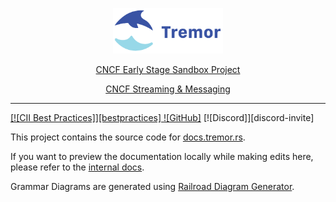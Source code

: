 <p align=center><img src="https://raw.githubusercontent.com/cncf/artwork/master/projects/tremor/horizontal/color/tremor-horizontal-color.png" width='35%'></p>
<p align=center><a href="https://landscape.cncf.io/selected=tremor">CNCF Early Stage Sandbox Project</p>
<p align=center><a href="https://landscape.cncf.io/category=streaming-messaging&format=card-mode&grouping=category">CNCF Streaming &amp; Messaging</p>

<hr>

[![CII Best Practices]][bestpractices]
[![GitHub]](LICENSE)
[![Discord]][discord-invite]

This project contains the source code for [docs.tremor.rs](https://docs.tremor.rs).

If you want to preview the documentation locally while making edits here, please refer to the [internal docs](docs/internal/LocalMkdocsSetup.md).

Grammar Diagrams are generated using [Railroad Diagram Generator](https://github.com/GuntherRademacher/rr).